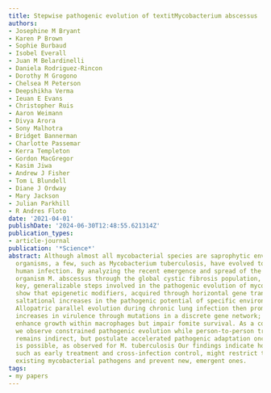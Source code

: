 ```yaml
---
title: Stepwise pathogenic evolution of textitMycobacterium abscessus
authors:
- Josephine M Bryant
- Karen P Brown
- Sophie Burbaud
- Isobel Everall
- Juan M Belardinelli
- Daniela Rodriguez-Rincon
- Dorothy M Grogono
- Chelsea M Peterson
- Deepshikha Verma
- Ieuan E Evans
- Christopher Ruis
- Aaron Weimann
- Divya Arora
- Sony Malhotra
- Bridget Bannerman
- Charlotte Passemar
- Kerra Templeton
- Gordon MacGregor
- Kasim Jiwa
- Andrew J Fisher
- Tom L Blundell
- Diane J Ordway
- Mary Jackson
- Julian Parkhill
- R Andres Floto
date: '2021-04-01'
publishDate: '2024-06-30T12:48:55.621314Z'
publication_types:
- article-journal
publication: '*Science*'
abstract: Although almost all mycobacterial species are saprophytic environmental
  organisms, a few, such as Mycobacterium tuberculosis, have evolved to cause transmissible
  human infection. By analyzing the recent emergence and spread of the environmental
  organism M. abscessus through the global cystic fibrosis population, we have defined
  key, generalizable steps involved in the pathogenic evolution of mycobacteria. We
  show that epigenetic modifiers, acquired through horizontal gene transfer, cause
  saltational increases in the pathogenic potential of specific environmental clones.
  Allopatric parallel evolution during chronic lung infection then promotes rapid
  increases in virulence through mutations in a discrete gene network; these mutations
  enhance growth within macrophages but impair fomite survival. As a consequence,
  we observe constrained pathogenic evolution while person-to-person transmission
  remains indirect, but postulate accelerated pathogenic adaptation once direct transmission
  is possible, as observed for M. tuberculosis Our findings indicate how key interventions,
  such as early treatment and cross-infection control, might restrict the spread of
  existing mycobacterial pathogens and prevent new, emergent ones.
tags:
- my papers
---
```

